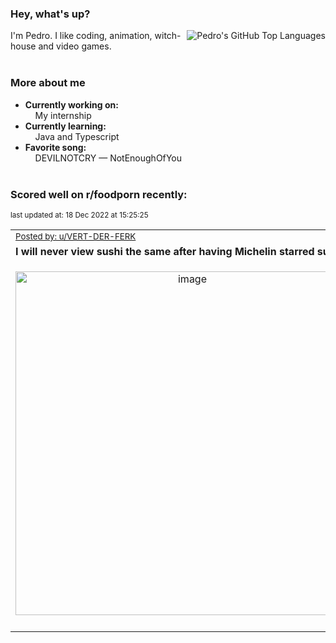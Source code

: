 ### Hey, what's up?
<img align="right" alt="Pedro's GitHub Top Languages" src="https://github-readme-stats.vercel.app/api/top-langs/?username=PedrosUsername&exclude_repo=HW2&layout=compact" />

I'm Pedro. I like coding, animation, witch-house and video games.<br><br>

### More about me
- **Currently working on:**  
&nbsp;&nbsp;&nbsp;&nbsp;My internship
- **Currently learning:**  
&nbsp;&nbsp;&nbsp;&nbsp;Java and Typescript
- **Favorite song:**  
&nbsp;&nbsp;&nbsp;&nbsp;DEVILNOTCRY — NotEnoughOfYou<br><br>

### Scored well on r/foodporn recently:

<p align="left"><sub>last updated at: 18 Dec 2022 at 15:25:25</sub></p>

|   |
| --- |
| <sub>[Posted by: u/VERT-DER-FERK][source]</sub> |
| **I will never view sushi the same after having Michelin starred sushi.** | 
|<p align="center"> <img alt="image" src="https://i.redd.it/cezcgms92c6a1.jpg" width="550" /> </p>|
|   |

  



  
  
  
[linkedin]: https://linkedin.com/in/pedro-h-r-gomes-8a487b14a/
[gmail]: mailto:pilique11@gmail.com
[source]: https://reddit.com/r/FoodPorn/comments/znjjw8/i_will_never_view_sushi_the_same_after_having/
[redditAPI]: https://www.reddit.com/dev/api/